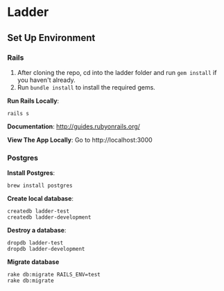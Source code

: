 # Ladder

## Set Up Environment

### Rails
1. After cloning the repo, cd into the ladder folder and run `gem install` if you haven't already.
2. Run `bundle install` to install the required gems.


**Run Rails Locally**: 
``` 
rails s
```

**Documentation**: http://guides.rubyonrails.org/

**View The App Locally**: Go to http://localhost:3000

### Postgres

**Install Postgres**: 
``` 
brew install postgres
```

**Create local database**:
```
createdb ladder-test
createdb ladder-development
```

**Destroy a database**:
```
dropdb ladder-test
dropdb ladder-development
```

**Migrate database**
```
rake db:migrate RAILS_ENV=test
rake db:migrate
```
